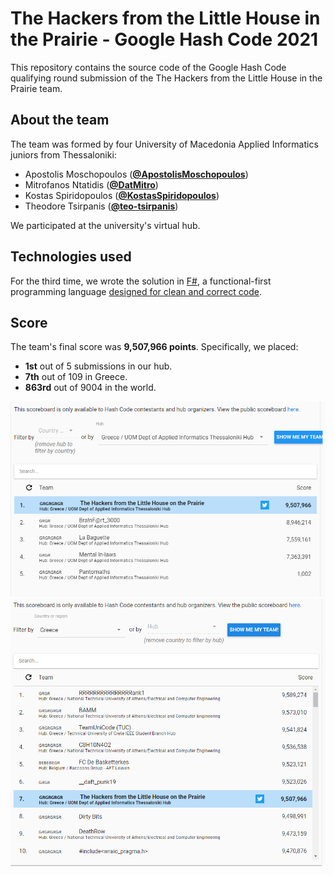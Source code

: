 # The Hackers from the Little House in the Prairie - Google Hash Code 2021

This repository contains the source code of the Google Hash Code qualifying round submission of the The Hackers from the Little House in the Prairie team.

## About the team

The team was formed by four University of Macedonia Applied Informatics juniors from Thessaloniki:

* Apostolis Moschopoulos ([__@ApostolisMoschopoulos__](https://github.com/ApostolisMoschopoulos))
* Mitrofanos Ntatidis ([__@DatMitro__](https://github.com/DatMitro))
* Kostas Spiridopoulos ([__@KostasSpiridopoulos__](https://github.com/KostasSpiridopoulos))
* Theodore Tsirpanis ([__@teo-tsirpanis__](https://github.com/teo-tsirpanis))

We participated at the university's virtual hub.

## Technologies used

For the third time, we wrote the solution in [F#](https://fsharp.org), a functional-first programming language [designed for clean and correct code](http://fpbridge.co.uk).

## Score

The team's final score was __9,507,966 points__. Specifically, we placed:

* __1st__ out of 5 submissions in our hub.
* __7th__ out of 109 in Greece.
* __863rd__ out of 9004 in the world.

![University of Macedonia hub placements](img/uom_hub.png)
![Greece placements](img/greece.png)
